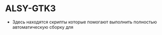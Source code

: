 # ALSY-GTK3

+  Здесь находятся скрипты которые помогают выполнить
   полностью автоматическую сборку для
